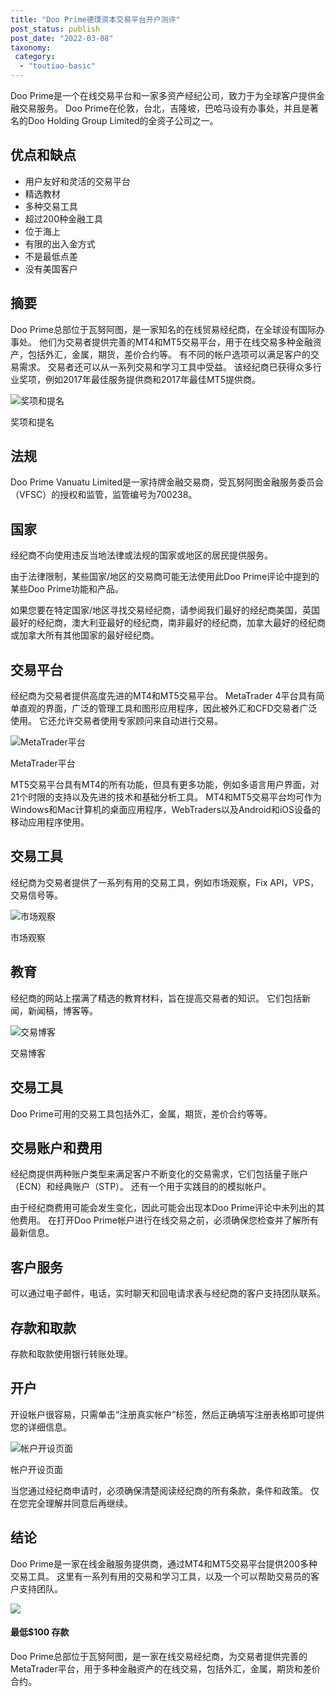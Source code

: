 ```yaml
---
title: "Doo Prime德璞资本交易平台开户测评"
post_status: publish
post_date: "2022-03-08"
taxonomy:
 category: 
  - "toutiao-basic"
---
```


Doo Prime是一个在线交易平台和一家多资产经纪公司，致力于为全球客户提供金融交易服务。 Doo Prime在伦敦，台北，吉隆坡，巴哈马设有办事处，并且是著名的Doo Holding Group Limited的全资子公司之一。

## 优点和缺点
- 用户友好和灵活的交易平台
- 精选教材
- 多种交易工具
- 超过200种金融工具
- 位于海上
- 有限的出入金方式
- 不是最低点差
- 没有美国客户


## 摘要

Doo Prime总部位于瓦努阿图，是一家知名的在线贸易经纪商，在全球设有国际办事处。 他们为交易者提供完善的MT4和MT5交易平台，用于在线交易多种金融资产，包括外汇，金属，期货，差价合约等。 有不同的帐户选项可以满足客户的交易需求。 交易者还可以从一系列交易和学习工具中受益。 该经纪商已获得众多行业奖项，例如2017年最佳服务提供商和2017年最佳MT5提供商。

![奖项和提名](https://cdn.fendou.la/funstoutiao/2020/11/Doo-Prime-Review-Awards-and-Recognitions.jpg "奖项和提名")

奖项和提名

## 法规

Doo Prime Vanuatu Limited是一家持牌金融交易商，受瓦努阿图金融服务委员会（VFSC）的授权和监管，监管编号为700238。

## 国家

经纪商不向使用违反当地法律或法规的国家或地区的居民提供服务。

由于法律限制，某些国家/地区的交易商可能无法使用此Doo Prime评论中提到的某些Doo Prime功能和产品。

如果您要在特定国家/地区寻找交易经纪商，请参阅我们最好的经纪商美国，英国最好的经纪商，澳大利亚最好的经纪商，南非最好的经纪商，加拿大最好的经纪商或加拿大所有其他国家的最好经纪商。

## 交易平台

经纪商为交易者提供高度先进的MT4和MT5交易平台。 MetaTrader 4平台具有简单直观的界面，广泛的管理工具和图形应用程序，因此被外汇和CFD交易者广泛使用。 它还允许交易者使用专家顾问来自动进行交易。

![MetaTrader平台](https://cdn.fendou.la/funstoutiao/2020/11/Doo-Prime-Review-MetaTrader-Platforms-1024x342.jpg "MetaTrader平台")

MetaTrader平台

MT5交易平台具有MT4的所有功能，但具有更多功能，例如多语言用户界面，对21个时限的支持以及先进的技术和基础分析工具。 MT4和MT5交易平台均可作为Windows和Mac计算机的桌面应用程序，WebTraders以及Android和iOS设备的移动应用程序使用。

## 交易工具

经纪商为交易者提供了一系列有用的交易工具，例如市场观察，Fix API，VPS，交易信号等。

![市场观察](https://cdn.fendou.la/funstoutiao/2020/11/Doo-Prime-Review-Market-Watch.jpg "市场观察")

市场观察

## 教育

经纪商的网站上摆满了精选的教育材料，旨在提高交易者的知识。 它们包括新闻，新闻稿，博客等。

![交易博客](https://cdn.fendou.la/funstoutiao/2020/11/Doo-Prime-Review-Blogs-1024x323.jpg "交易博客")

交易博客

## 交易工具

Doo Prime可用的交易工具包括外汇，金属，期货，差价合约等等。

## 交易账户和费用

经纪商提供两种账户类型来满足客户不断变化的交易需求，它们包括量子账户（ECN）和经典账户（STP）。 还有一个用于实践目的的模拟帐户。

由于经纪商费用可能会发生变化，因此可能会出现本Doo Prime评论中未列出的其他费用。 在打开Doo Prime帐户进行在线交易之前，必须确保您检查并了解所有最新信息。

## 客户服务

可以通过电子邮件，电话，实时聊天和回电请求表与经纪商的客户支持团队联系。

## 存款和取款

存款和取款使用银行转账处理。

## 开户

开设帐户很容易，只需单击“注册真实帐户”标签，然后正确填写注册表格即可提供您的详细信息。

![帐户开设页面](https://cdn.fendou.la/funstoutiao/2020/11/Doo-Prime-Review-Account-Opening-Page-321x1024.jpg "帐户开设页面")

帐户开设页面

当您通过经纪商申请时，必须确保清楚阅读经纪商的所有条款，条件和政策。 仅在您完全理解并同意后再继续。

## 结论

Doo Prime是一家在线金融服务提供商，通过MT4和MT5交易平台提供200多种交易工具。 这里有一系列有用的交易和学习工具，以及一个可以帮助交易员的客户支持团队。

![](https://cdn.fendou.la/funstoutiao/2020/11/Doo-Prime-Logo.png)

#### 最低$100 存款

Doo Prime总部位于瓦努阿图，是一家在线交易经纪商，为交易者提供完善的MetaTrader平台，用于多种金融资产的在线交易，包括外汇，金属，期货和差价合约。
